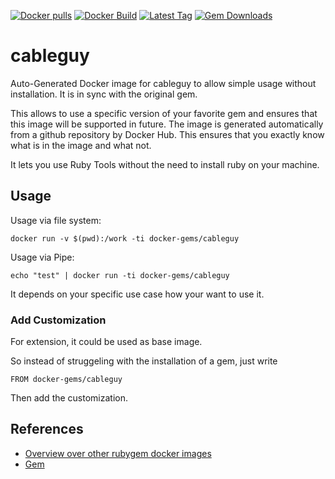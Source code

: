 [![Docker pulls](https://img.shields.io/docker/pulls/rubygem/cableguy.svg)](https://hub.docker.com/r/rubygem/cableguy/)
[![Docker Build](https://img.shields.io/docker/automated/rubygem/cableguy.svg)](https://hub.docker.com/r/rubygem/cableguy/)
[![Latest Tag](https://img.shields.io/github/tag/docker-rubygem/cableguy.svg)](https://hub.docker.com/r/rubygem/cableguy/)
[![Gem Downloads](https://img.shields.io/gem/dt/cableguy.svg)](https://rubygems.org/gems/cableguy/)
# cableguy

Auto-Generated Docker image for cableguy to allow simple usage without installation.
It is in sync with the original gem.

This allows to use a specific version of your favorite gem and ensures that this image will be supported in future.
The image is generated automatically from a github repository by Docker Hub.
This ensures that you exactly know what is in the image and what not.

It lets you use Ruby Tools without the need to install ruby on your machine.

## Usage

Usage via file system:

`docker run -v $(pwd):/work -ti docker-gems/cableguy`

Usage via Pipe:

`echo "test" | docker run -ti docker-gems/cableguy`

It depends on your specific use case how your want to use it.

### Add Customization

For extension, it could be used as base image.

So instead of struggeling with the installation of a gem, just write

`FROM docker-gems/cableguy`

Then add the customization.

## References

 - [Overview over other rubygem docker images](https://github.com/thinkbot/docker-rubygem)
 - [Gem](https://rubygems.org/gems/cableguy/)
